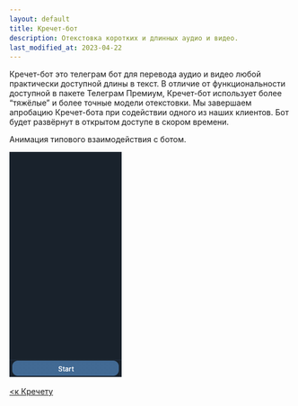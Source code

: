 ```yaml
---
layout: default
title: Кречет-бот
description: Отекстовка коротких и длинных аудио и видео.
last_modified_at: 2023-04-22
---
```


Кречет-бот это телеграм бот для перевода аудио и видео любой практически доступной длины в текст. В отличие от функциональности доступной в пакете Телеграм Премиум, Кречет-бот использует более “тяжёлые” и более точные модели отекстовки. Мы завершаем апробацию Кречет-бота при содействии одного из наших клиентов. Бот будет развёрнут в открытом доступе в скором времени.

Анимация типового взаимодействия с ботом.

![Анимация Кречет-бота](/assets/images/krechet/krechet_animate.gif)


[<к Кречету](/products-krechet/)